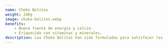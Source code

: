 ```yaml
---
name: Choko Bolitos
weight: 240g
image: choko-bolitos.webp
benefits:
    - Buena fuente de energía y calcio.
    - Eriquecido con vitaminas y minerales.
description: Las Choko Bolitas han sido formuladas para satisfacer los requerimientos nutricionales diarios con el inconfundible sabor del cacao venezolano. Este producto consiste en ligeras esferas de cereal inflado de maíz y avena, lo que le confiere una textura excepcionalmente crujiente y agradable en cada bocado. La mezcla está enriquecida con cacao de origen local, reconocido por su calidad y perfil aromático. Como fuente de carbohidratos complejos y nutrientes esenciales, es una opción diseñada para proporcionar la energía necesaria para las actividades diarias, garantizando un desayuno con un sabor profundo y tradicional.
---
```

